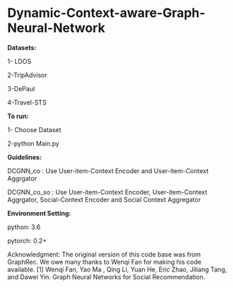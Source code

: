 # Dynamic-Context-aware-Graph-Neural-Network

**Datasets:**

  1- LDOS
  
  2-TripAdvisor
  
  3-DePaul
  
  4-Travel-STS
  
  
**To run:**

 1- Choose Dataset
 
 2-python Main.py
 
 **Guidelines:**
 
 DCGNN_co : Use User-item-Context Encoder  and  User-item-Context Aggrgator
 
 DCGNN_co_so : Use User-item-Context Encoder, User-item-Context Aggrgator, Social-Context Encoder and Social Context Aggregator
 
 **Environment Setting:**
 
  python: 3.6
  
  pytorch: 0.2+
 
Acknowledgment:
 The original version of this code base was from GraphRec. We owe many thanks to Wenqi Fan for making his code available.
 [1] Wenqi Fan, Yao Ma , Qing Li, Yuan He, Eric Zhao, Jiliang Tang, and Dawei Yin. Graph Neural Networks for Social Recommendation.
 
 

